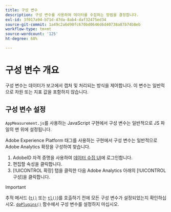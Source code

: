 ```yaml
---
title: 구성 변수
description: 구성 변수를 사용하여 데이터를 수집하는 방법을 결정합니다.
exl-id: 3f017a94-b71d-47da-8ab4-daf32475ed34
source-git-commit: 1a49c2a6d90fc670bd0646d6d40738a87b74b8eb
workflow-type: tm+mt
source-wordcount: '125'
ht-degree: 68%

---
```


# 구성 변수 개요

구성 변수는 데이터가 보고에서 캡처 및 처리되는 방식을 제어합니다. 이 변수는 일반적으로 차원 또는 지표 값을 포함하지 않습니다.

## 구성 변수 설정

`AppMeasurement.js`를 사용하는 JavaScript 구현에서 구성 변수는 일반적으로 JS 파일의 맨 위에 설정됩니다.

Adobe Experience Platform 태그를 사용하는 구현에서 구성 변수는 일반적으로 Adobe Analytics 확장을 구성하여 찾습니다.

1. AdobeID 자격 증명을 사용하여 [데이터 수집 UI](https://experience.adobe.com/data-collection)에 로그인합니다.
1. 편집할 속성을 클릭합니다.
1. [!UICONTROL 확장] 탭을 클릭한 다음 Adobe Analytics 아래의 [!UICONTROL 구성]을 클릭합니다.

>[!IMPORTANT]
>
>추적 메서드 ([`t()`](../functions/t-method.md) 또는 [`tl()`](../functions/tl-method.md))를 호출하기 전에 모든 구성 변수가 설정되었는지 확인하십시오. [`doPlugins()`](../functions/doplugins.md) 함수에서 구성 변수를 설정하지 마십시오.
